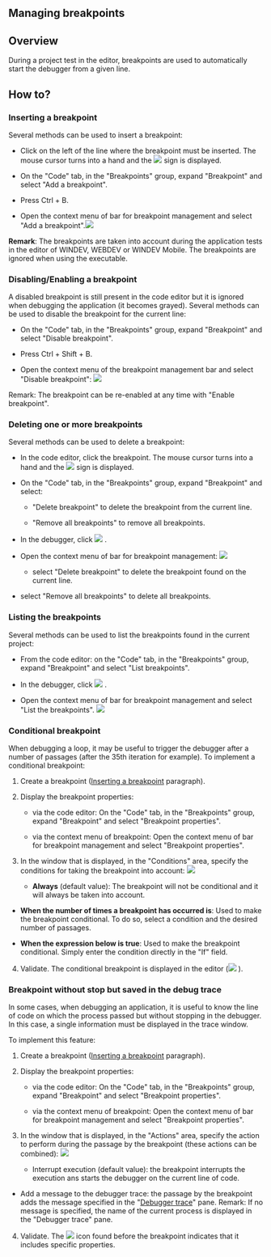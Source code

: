 


## Managing breakpoints
			



<a name="NOTE1"></a>
<a name="NOTE1_1"></a>


## Overview
<a name="overview_ELTTEXTE000289"></a>
During a project test in the editor, breakpoints are used to automatically start the debugger from a given line.

<a name="NOTE2"></a>
<a name="NOTE2_1"></a>


## How to?
<a name="how_ELTTEXTE000313"></a>


### Inserting a breakpoint
<a name="inserting_breakpoint_ELTPARAGRAPHE000018"></a>

Several methods can be used to insert a breakpoint:

- Click on the left of the line where the breakpoint must be inserted. The mouse cursor turns into a hand and the ![](https://doc.pcsoft.fr/en-US/images/image.awp?langid=3&name=ico_PointArret.gif)
 sign is displayed.

- On the "Code" tab, in the "Breakpoints" group, expand "Breakpoint" and select "Add a breakpoint".

- Press Ctrl + B.

- Open the context menu of bar for breakpoint management and select "Add a breakpoint".![](https://doc.pcsoft.fr/en-US/images/image.awp?langid=3&name=Ajout_pointarr%EAt%20-%20HC%20N%B0001.gif)





**Remark**: The breakpoints are taken into account during the application tests in the editor of WINDEV, WEBDEV or WINDEV Mobile. The breakpoints are ignored when using the executable.
<a name="NOTE2_2"></a>


### Disabling/Enabling a breakpoint
<a name="disablingenabling_breakpoint_ELTPARAGRAPHE000049"></a>A disabled breakpoint is still present in the code editor but it is ignored when debugging the application (it becomes grayed). 
Several methods can be used to disable the breakpoint for the current line:

- On the "Code" tab, in the "Breakpoints" group, expand "Breakpoint" and select "Disable breakpoint".

- Press Ctrl + Shift + B.

- Open the context menu of the breakpoint management bar and select "Disable breakpoint": 
![](https://doc.pcsoft.fr/en-US/images/image.awp?langid=3&name=Code_Menu_PointArret.gif)



Remark: The breakpoint can be re-enabled at any time with "Enable breakpoint".
<a name="NOTE2_3"></a>


### Deleting one or more breakpoints
<a name="deleting_one_more_breakpoints_ELTPARAGRAPHE000076"></a>

Several methods can be used to delete a breakpoint:

- In the code editor, click the breakpoint. The mouse cursor turns into a hand and the ![](https://doc.pcsoft.fr/en-US/images/image.awp?langid=3&name=ico_PointArret.gif)
 sign is displayed.

- On the "Code" tab, in the "Breakpoints" group, expand "Breakpoint" and select: 

	- "Delete breakpoint" to delete the breakpoint from the current line.

	- "Remove all breakpoints" to remove all breakpoints.




- In the debugger, click ![](https://doc.pcsoft.fr/en-US/images/image.awp?langid=3&name=ico_paspointarret.gif)
.

- Open the context menu of bar for breakpoint management: 
![](https://doc.pcsoft.fr/en-US/images/image.awp?langid=3&name=Code_Menu_PointArret.gif)


	- select "Delete breakpoint" to delete the breakpoint found on the current line.

- select "Remove all breakpoints" to delete all breakpoints. 



<a name="NOTE2_4"></a>


### Listing the breakpoints
<a name="listing_the_breakpoints_ELTPARAGRAPHE000115"></a>

Several methods can be used to list the breakpoints found in the current project:

- From the code editor: on the "Code" tab, in the "Breakpoints" group, expand "Breakpoint" and select "List breakpoints".

- In the debugger, click ![](https://doc.pcsoft.fr/en-US/images/image.awp?langid=3&name=ico_Liste_pointarret.gif)
.

- Open the context menu of bar for breakpoint management and select "List the breakpoints". 
![](https://doc.pcsoft.fr/en-US/images/image.awp?langid=3&name=Code_Menu_PointArret.gif)




<a name="NOTE2_5"></a>


### Conditional breakpoint
<a name="conditional_breakpoint_ELTPARAGRAPHE000145"></a>When debugging a loop, it may be useful to trigger the debugger after a number of passages (after the 35th iteration for example). 
To implement a conditional breakpoint: 

1. Create a breakpoint ([Inserting a breakpoint](#NOTE2_1) paragraph). 

2. Display the breakpoint properties: 

	- via the code editor: On the "Code" tab, in the "Breakpoints" group, expand "Breakpoint" and select "Breakpoint properties".

	- via the context menu of breakpoint: Open the context menu of bar for breakpoint management and select "Breakpoint properties".




3. In the window that is displayed, in the "Conditions" area, specify the conditions for taking the breakpoint into account: 
![](https://doc.pcsoft.fr/en-US/images/image.awp?langid=3&name=Gestion_des_points_d'arr%EAt_2%20-%20HC%20N%B0002.gif&type=thumb)


	- **Always** (default value): The breakpoint will not be conditional and it will always be taken into account. 

- **When the number of times a breakpoint has occurred is**: Used to make the breakpoint conditional. To do so, select a condition and the desired number of passages.

- **When the expression below is true**: Used to make the breakpoint conditional. Simply enter the condition directly in the "If" field. 

4. Validate. The conditional breakpoint is displayed in the editor (![](https://doc.pcsoft.fr/en-US/images/image.awp?langid=3&name=Gestion_des_points_d'arr%EAt_2%20-%20HC%20N%B0003.gif)
).



<a name="NOTE2_6"></a>


### Breakpoint without stop but  saved in the debug trace
<a name="breakpoint_without_stop_but_saved_the_debug_trace_ELTPARAGRAPHE000197"></a>

In some cases, when debugging an application, it is useful to know the line of code on which the process passed but without stopping in the debugger. In this case, a single information must be displayed in the trace window. 

To implement this feature: 

1. Create a breakpoint ([Inserting a breakpoint](#NOTE2_1) paragraph). 

2. Display the breakpoint properties: 

	- via the code editor: On the "Code" tab, in the "Breakpoints" group, expand "Breakpoint" and select "Breakpoint properties".

	- via the context menu of breakpoint: Open the context menu of bar for breakpoint management and select "Breakpoint properties".




3. In the window that is displayed, in the "Actions" area, specify the action to perform during the passage by the breakpoint (these actions can be combined): 
![](https://doc.pcsoft.fr/en-US/images/image.awp?langid=3&name=Gestion_des_points_d'arr%EAt_2%20-%20HC%20N%B0004.gif&type=thumb)


	- Interrupt execution (default value): the breakpoint interrupts the execution ans starts the debugger on the current line of code. 

- Add a message to the debugger trace: the passage by the breakpoint adds the message specified in the "[Debugger trace](../Editeurs/2027028.md)" pane. 
			Remark: If no message is specified, the name of the current process is displayed in the "Debugger trace" pane. 

4. Validate. The ![](https://doc.pcsoft.fr/en-US/images/image.awp?langid=3&name=Gestion_des_points_d'arr%EAt_2%20-%20HC%20N%B0003.gif)
 icon found before the breakpoint indicates that it includes specific properties.





